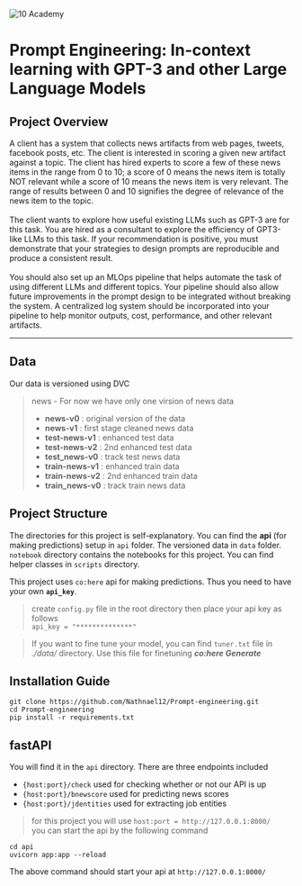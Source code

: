 ![10 Academy](https://static.wixstatic.com/media/081e5b_5553803fdeec4cbb817ed4e85e1899b2~mv2.png/v1/fill/w_246,h_106,al_c,q_85,usm_0.66_1.00_0.01,enc_auto/10%20Academy%20FA-02%20-%20transparent%20background%20-%20cropped.png)

# Prompt Engineering: In-context learning with GPT-3 and other Large Language Models

## Project Overview
A client has a system that collects news artifacts from web pages, tweets, facebook posts, etc. The client is interested in scoring a given new artifact against a topic. The client has hired experts to score a few of these news items in the range from 0 to 10; a score of 0 means the news item is totally NOT relevant while a score of 10 means the news item is very relevant. The range of results between 0 and 10 signifies the  degree of relevance of the news item to the topic. <br><br>
The client wants to explore how useful existing LLMs such as GPT-3 are for this task. You are hired as a consultant to explore the efficiency of GPT3-like LLMs to this task. If your recommendation is positive, you must demonstrate that your strategies to design prompts are reproducible and produce a consistent result. <br><br>
You should also set up an MLOps pipeline that helps automate the task of using different LLMs and different topics. Your pipeline should also allow future improvements in the prompt design to be integrated without breaking the system. A centralized log system should be incorporated into your pipeline to help monitor outputs, cost, performance, and other relevant artifacts.

***
## Data
Our data is versioned using DVC
> news - For now we have only one virsion of news data
> - **news-v0** : original version of the data
> - **news-v1** : first stage cleaned news data
> - **test-news-v1** : enhanced test data
> - **test-news-v2** : 2nd enhanced test data
> - **test_news-v0** : track test news data
> - **train-news-v1** :  enhanced train data
> - **train-news-v2** :  2nd enhanced train data
> - **train_news-v0** :  track train news data


## Project Structure
The directories for this project is self-explanatory. You can find the **api** (for making predictions) setup in `api` folder. The versioned data in `data` folder. `notebook` directory contains the notebooks for this project. You can find helper classes in `scripts` directory.

This project uses `co:here` api for making predictions. Thus you need to have your own **`api_key`**.

> create `config.py` file in the root directory then place your api key as follows <br>
> `api_key = "**************"`


> If you want to fine tune your model, you can find `tuner.txt` file in *./data/* directory. Use this file for finetuning ***co:here Generate***

## Installation Guide
```
git clone https://github.com/Nathnael12/Prompt-engineering.git
cd Prompt-engineering
pip install -r requirements.txt
```

## fastAPI
You will find it in the `api` directory. There are three endpoints included 
- `{host:port}/check` used for checking whether or not our API is up 
- `{host:port}/bnewscore` used for predicting news scores
- `{host:port}/jdentities` used for extracting job entities

> for this project you will use `host:port = http://127.0.0.1:8000/` <br>
you can start the api by the following command<br>
```
cd api
uvicorn app:app --reload

```
The above command should start your api at `http://127.0.0.1:8000/`